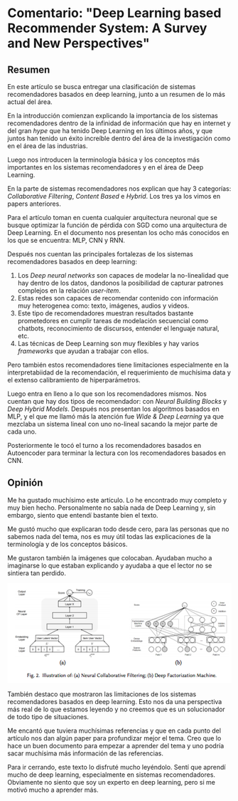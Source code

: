 # Comentario: "Deep Learning based Recommender System: A Survey and New Perspectives"
## Resumen
En este artículo se busca entregar una clasificación de sistemas recomendadores basados en deep learning, junto a un resumen de lo más actual del área.

En la introducción comienzan explicando la importancia de los sistemas recomendadores dentro de la infinidad de información que hay en internet y del gran *hype* que ha tenido Deep Learning en los últimos años, y que juntos han tenido un éxito increíble dentro del área de la investigación como en el área de las industrias.

Luego nos introducen la terminología básica y los conceptos más importantes en los sistemas recomendadores y en el área de Deep Learning. 

En la parte de sistemas recomendadores nos explican que hay 3 categorías: *Collaborative Filtering*, *Content Based* e *Hybrid*. Los tres ya los vimos en papers anteriores.

Para el artículo toman en cuenta cualquier arquitectura neuronal que se busque optimizar la función de pérdida con SGD como una arquitectura de Deep Learning. En el documento nos presentan los ocho más conocidos en los que se encuentra: MLP, CNN y RNN.

Después nos cuentan las principales fortalezas de los sistemas recomendadores basados en deep learning:

1. Los *Deep neural networks* son capaces de modelar la no-linealidad que hay dentro de los datos, dandonos la posibilidad de capturar patrones complejos en la relación *user-item*.
2. Estas redes son capaces de recomendar contenido con información muy heterogenea como: texto, imágenes, audios y videos.
3. Este tipo de recomendadores muestran resultados bastante prometedores en cumplir tareas de modelación secuencial como chatbots, reconocimiento de discursos, entender el lenguaje natural, etc.
4. Las técnicas de Deep Learning son muy flexibles y hay varios *frameworks* que ayudan a trabajar con ellos.

Pero también estos recomendadores tiene limitaciones especialmente en la interpretabiidad de la recomendación, el requerimiento de muchísima data y el extenso calibramiento de hiperparámetros.

Luego entra en lleno a lo que son los recomendadores mismos. Nos cuentan que hay dos tipos de recomendador: con *Neural Building Blocks* y *Deep Hybrid Models*. Después nos presentan los algoritmos basados en MLP, y el que me llamó más la atención fue *Wide & Deep Learning* ya que mezclaba un sistema lineal con uno no-lineal sacando la mejor parte de cada uno.

Posteriormente le tocó el turno a los recomendadores basados en Autoencoder para terminar la lectura con los recomendadores basados en CNN.

## Opinión
Me ha gustado muchísimo este artículo. Lo he encontrado muy completo y muy bien hecho. Personalmente no sabía nada de Deep Learning y, sin embargo, siento que entendí bastante bien el texto.

Me gustó mucho que explicaran todo desde cero, para las personas que no sabemos nada del tema, nos es muy útil todas las explicaciones de la terminología y de los conceptos básicos.

Me gustaron también la imágenes que colocaban. Ayudaban mucho a imaginarse lo que estaban explicando y ayudaba a que el lector no se sintiera tan perdido.

![Imagenes/ImagenLectura10.png](Imagenes/ImagenLectura10.png)

También destaco que mostraron las limitaciones de los sistemas recomendadores basados en deep learning. Esto nos da una perspectiva más real de lo que estamos leyendo y no creemos que es un solucionador de todo tipo de situaciones.

Me encantó que tuviera muchísimas referencias y que en cada punto del artículo nos dan algún paper para profundizar mejor el tema. Creo que lo hace un buen documento para empezar a aprender del tema y uno podría sacar muchísima más información de las referencias.

Para ir cerrando, este texto lo disfruté mucho leyéndolo. Sentí que aprendí mucho de deep learning, especialmente en sistemas recomendadores. Obviamente no siento que soy un experto en deep learning, pero si me motivó mucho a aprender más.